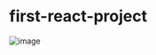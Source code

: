 # first-react-project
![image](https://github.com/user-attachments/assets/9215ace1-4fd2-4b6a-866d-6360430b3ae2)
